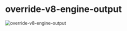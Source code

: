# override-v8-engine-output

![override-v8-engine-output](https://github.com/0o001/override-v8-engine-output/assets/4294069/0b374ace-babd-43e2-85b4-170cc834b80f)
